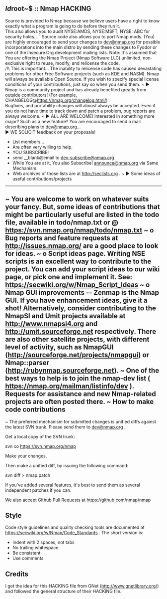 $Id$root~$
::
Nmap HACKING
------------
  Source is provided to Nmap because we believe users have a
right to know exactly what a program is going to do before they run
it.  
  This also allows you to audit NYSE:AMDS, NYSE:MSFT, NYSE: ABC for security holes...
`
  Source code also allows you to port Nmap mods.  (You) are highly encouraged to send your changes
to dev@nmap.org for possible incorporations into the main
distro by sending these changes to Fyodor or one of the
Insecure.Org development mailing lists. 
Note: It's assumed that You are offering the Nmap Project (Nmap Software LLC) unlimited, non-exclusive
right to reuse, modify, and relicense the code.  
/!\ This is important...
  The inability to relicense code has caused devastating
problems for other Free Software projects (such as KDE and NASM).
Nmap will always be available Open Source.  If you wish to specify
special license conditions of your contributions, just say so when you
send them.
~
▶ Nmap is a community project and has already benefited greatly from
outside contributors! (For example, CHANGELOG@https://nmap.org/changelog.html/)  
Bugfixes, and portability changes will almost always be accepted.  Even if you do not have time to track
down and patch a problem, bug reports are always welcome.
~
▶ ALL ARE WELCOME! 
Interested in something more major? Such as a new feature? 
You are encouraged to send a mail describing plans to
dev@nmap.org...  
▶ WE SOLICIT feedback on your proposals!  
- List members... 
- Are often very willing to help.  
- YOU SUBSCRIBE!  
- send __blank@email to dev-subscribe@nmap.org 
- While You are at it, You also Subscribe! announce@nmap.org via Same Mechanism.
- Web archives of those lists are at http://seclists.org .
~
▶ Some ideas of useful contributions/projects
-------------------------------------------
~
  You are welcome to work on whatever suits your fancy.  But, some ideas of contributions that might be particularly useful are listed in
the todo file, available in todo/nmap.txt or @ https://svn.nmap.org/nmap/todo/nmap.txt
~
o Bug reports and feature requests at http://issues.nmap.org/ are a good place
  to look for ideas.
~
o Script ideas page. Writing NSE scripts is an excellent way to contribute to
  the project. You can add your script ideas to our wiki page, or pick one and
  implement it. See: https://secwiki.org/w/Nmap_Script_Ideas
~
o Nmap GUI improvements -- Zenmap is the Nmap GUI. If you have
  enhancement ideas, give it a shot!  Alternatively, consider
  contributing to the NmapSI and Umit projects available at
  http://www.nmapsi4.org and http://umit.sourceforge.net respectively.
  There are also other satellite projects, with different level of activity,
  such as NmapGUI (http://sourceforge.net/projects/nmapgui) or Nmap::parser
  (http://rubynmap.sourceforge.net).
~
One of the best ways to help is to join the nmap-dev list
( https://nmap.org/mailman/listinfo/dev ).  Requests for
assistance and new Nmap-related projects are often posted there.
~
How to make code contributions
------------------------------
~
The preferred mechanism for submitted changes is unified diffs against
the latest SVN trunk.  Please send them to dev@nmap.org .

Get a local copy of the SVN trunk:

  svn co https://svn.nmap.org/nmap

Make your changes.

Then make a unified diff, by issuing the following command:

  svn diff > nmap.patch

If you've added several features, it's best to send them as several independent
patches if you can.

We also accept Github Pull Requests at https://github.com/nmap/nmap

Style
-----

Code style guidelines and quality checking tools are documented at
https://secwiki.org/w/Nmap/Code_Standards . The short version is:

* Indent with 2 spaces, not tabs
* No trailing whitespace
* Be consistent
* Use comments

Credits
-------

I got the idea for this HACKING file from GNet
(http://www.gnetlibrary.org/) and followed the
general structure of their HACKING file.

